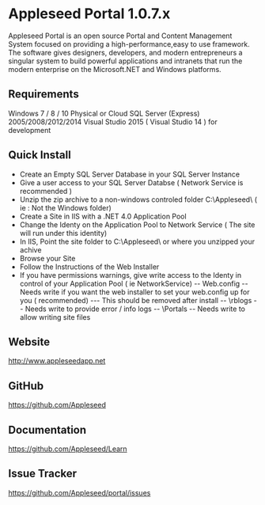 # Appleseed Portal 1.0.7.x

Appleseed Portal is an open source Portal and Content Management System focused on 
providing a high-performance,easy to use framework. The software gives designers, 
developers, and modern entrepreneurs a singular system to build powerful applications 
and intranets that run the modern enterprise on the Microsoft.NET and Windows platforms.

## Requirements 

Windows 7 / 8 / 10 Physical or Cloud
SQL Server (Express) 2005/2008/2012/2014
Visual Studio 2015 ( Visual Studio 14 ) for development

## Quick Install
 - Create an Empty SQL Server Database in your SQL Server Instance
 - Give a user access to your SQL Server Databse ( Network Service is recommended )
 - Unzip the zip archive to a non-windows controled folder C:\Appleseed\ ( ie : Not the Windows folder)
 - Create a Site in IIS with a .NET 4.0 Application Pool
 - Change the Identy on the Application Pool to Network Service ( The site will run under this identity)
 - In IIS, Point the site folder to C:\Appleseed\  or where you unzipped your achive
 - Browse your Site
 - Follow the Instructions of the Web Installer
 - If you have permissions warnings, give write access to the Identy in control of your Application Pool ( ie NetworkService)
    -- Web.config -- Needs write if you want the web installer to set your web.config up for you ( recommended)
        --- This should be removed after install 
     -- \rblogs -- Needs write to provide error / info logs
     -- \Portals -- Needs write to allow writing site files 


## Website 

http://www.appleseedapp.net

## GitHub 

https://github.com/Appleseed

## Documentation 

https://github.com/Appleseed/Learn

## Issue Tracker  

https://github.com/Appleseed/portal/issues


